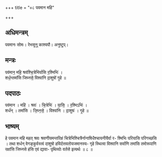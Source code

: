 +++
title = "०८ पवमान महि"

+++
## अधिमन्त्रम्
पवमानः सोमः। रेभसूनू काश्यपौ। अनुष्टुप्।

## मन्त्रः
पव॑मान॒ महि॒ श्रव॑श्चि॒त्रेभि॑र्यासि र॒श्मिभिः॑ ।  
शर्ध॒न्तमां॑सि जिघ्नसे॒ विश्वा॑नि दा॒शुषो॑ गृ॒हे ॥

## पदपाठः
पव॑मान । महि॑ । श्रवः॑ । चि॒त्रेभिः॑ । या॒सि॒ । र॒श्मिऽभिः॑ ।  
शर्ध॑न् । तमां॑सि । जि॒घ्न॒से॒ । विश्वा॑नि । दा॒शुषः॑ । गृ॒हे ॥

## भाष्यम्
हे पवमान महि महत् श्रवः श्रवणीयमन्तरिक्षं चित्रेभिश्चित्रैर्नानाषिधैश्चायनीयैर्वा र- श्मिभिः परियासि परिगच्छसि । तथा शर्धन् वेगङ्कुर्वस्त्वं दाशुषो हविर्दत्तवतोयजमानस्य- गृहे स्थित्वा विश्वानि सर्वाणि तमांसि तमोरूपाणि रक्षांसि जिघ्नसे हंसि एवं द्यावा- पृथिव्योः वर्तसे इत्यर्थः ॥ ८ ॥